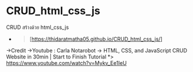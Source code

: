 # CRUD_html_css_js
CRUD สร้างด้วย html_css_js
* > [https://thidaratmatha05.github.io/CRUD_html_css_js/]


->Credit
->Youtube : Carla Notarobot -> HTML, CSS, and JavaScript CRUD Website in 30min | Start to Finish Tutorial
*> https://www.youtube.com/watch?v=Mykv_Ee1IeU


